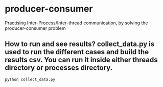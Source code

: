 # producer-consumer
Practising Inter-Process/Inter-thread communication, by solving the producer-consumer problem

## How to run and see results? collect_data.py is used to run the different cases and build the results csv. You can run it inside either threads directory or processes directory.
``` python collect_data.py ```
